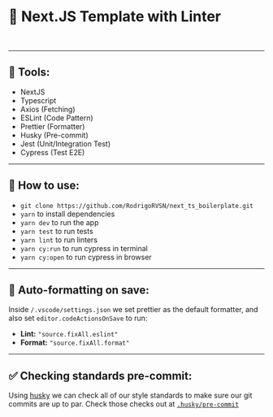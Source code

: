 # 👕 Next.JS Template with Linter


<br>

___
## 🔨 Tools:

- NextJS
- Typescript
- Axios (Fetching)
- ESLint (Code Pattern)
- Prettier (Formatter)
- Husky (Pre-commit)
- Jest (Unit/Integration Test)
- Cypress (Test E2E)
___
## 🤺 How to use:

- `git clone https://github.com/RodrigoRVSN/next_ts_boilerplate.git`
- `yarn` to install dependencies
- `yarn dev` to run the app
- `yarn test` to run tests
- `yarn lint` to run linters
- `yarn cy:run` to run cypress in terminal
- `yarn cy:open` to run cypress in browser

___
## 🤖 Auto-formatting on save:

Inside `/.vscode/settings.json` we set prettier as the default formatter, and also set `editor.codeActionsOnSave` to run:

- **Lint:** `"source.fixAll.eslint"`
- **Format:** `"source.fixAll.format"`

___
## ✅ Checking standards pre-commit:

Using [husky](https://www.npmjs.com/package/husky) we can check all of our style standards to make sure our git commits are up to par. Check those checks out at [`.husky/pre-commit`](.husky/pre-commit)
